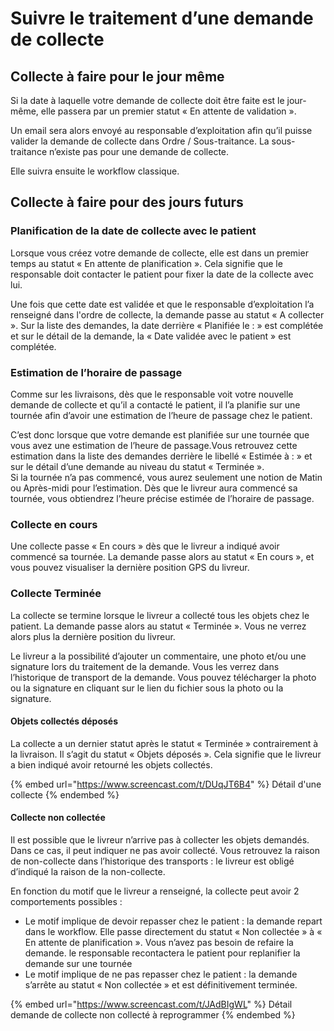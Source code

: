 # Suivre le traitement d’une demande de collecte

## Collecte à faire pour le jour même

Si la date à laquelle votre demande de collecte doit être faite est le jour-même, elle passera par un premier statut « En attente de validation ».

Un email sera alors envoyé au responsable d’exploitation afin qu’il puisse valider la demande de collecte dans Ordre / Sous-traitance. La sous-traitance n’existe pas pour une demande de collecte.

Elle suivra ensuite le workflow classique.

## Collecte à faire pour des jours futurs

### Planification de la date de collecte avec le patient

Lorsque vous créez votre demande de collecte, elle est dans un premier temps au statut « En attente de planification ». Cela signifie que le responsable doit contacter le patient pour fixer la date de la collecte avec lui.

Une fois que cette date est validée et que le responsable d’exploitation l’a renseigné dans l'ordre de collecte, la demande passe au statut « A collecter ». Sur la liste des demandes, la date derrière « Planifiée le : » est complétée et sur le détail de la demande, la « Date validée avec le patient » est complétée.

### Estimation de l’horaire de passage

Comme sur les livraisons, dès que le responsable voit votre nouvelle demande de collecte et qu’il a contacté le patient, il l’a planifie sur une tournée afin d’avoir une estimation de l’heure de passage chez le patient.&#x20;

C’est donc lorsque que votre demande est planifiée sur une tournée que vous avez une estimation de l’heure de passage.Vous retrouvez cette estimation dans la liste des demandes derrière le libellé « Estimée à : » et sur le détail d’une demande au niveau du statut « Terminée ».\
Si la tournée n’a pas commencé, vous aurez seulement une notion de Matin ou Après-midi pour l’estimation. Dès que le livreur aura commencé sa tournée, vous obtiendrez l’heure précise estimée de l’horaire de passage.

### Collecte en cours

Une collecte passe « En cours » dès que le livreur a indiqué avoir commencé sa tournée. La demande passe alors au statut « En cours », et vous pouvez visualiser la dernière position GPS du livreur.

### Collecte Terminée

La collecte se termine lorsque le livreur a collecté tous les objets chez le patient. La demande passe alors au statut « Terminée ». Vous ne verrez alors plus la dernière position du livreur.

Le livreur a la possibilité d’ajouter un commentaire, une photo et/ou une signature lors du traitement de la demande. Vous les verrez dans l’historique de transport de la demande. Vous pouvez télécharger la photo ou la signature en cliquant sur le lien du fichier sous la photo ou la signature.

#### Objets collectés déposés

La collecte a un dernier statut après le statut « Terminée » contrairement à la livraison. Il s’agit du statut « Objets déposés ». Cela signifie que le livreur a bien indiqué avoir retourné les objets collectés.

{% embed url="https://www.screencast.com/t/DUqJT6B4" %}
Détail d'une collecte
{% endembed %}

#### Collecte non collectée

Il est possible que le livreur n’arrive pas à collecter les objets demandés. Dans ce cas, il peut indiquer ne pas avoir collecté. Vous retrouvez la raison de non-collecte dans l’historique des transports : le livreur est obligé d’indiqué la raison de la non-collecte.

En fonction du motif que le livreur a renseigné, la collecte peut avoir 2 comportements possibles :

* Le motif implique de devoir repasser chez le patient : la demande repart dans le workflow. Elle passe directement du statut « Non collectée » à « En attente de planification ». Vous n’avez pas besoin de refaire la demande. le responsable recontactera le patient pour replanifier la demande sur une tournée
* Le motif implique de ne pas repasser chez le patient : la demande s’arrête au statut « Non collectée » et est définitivement terminée.

{% embed url="https://www.screencast.com/t/JAdBIgWL" %}
Détail demande de collecte non collecté à reprogrammer
{% endembed %}
